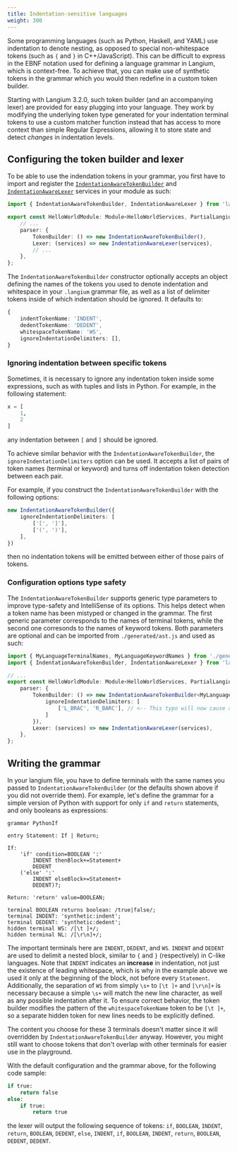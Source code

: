 ```yaml
---
title: Indentation-sensitive languages
weight: 300
---
```


Some programming languages (such as Python, Haskell, and YAML) use indentation to denote nesting, as opposed to special non-whitespace tokens (such as `{` and `}` in C++/JavaScript).
This can be difficult to express in the EBNF notation used for defining a language grammar in Langium, which is context-free.
To achieve that, you can make use of synthetic tokens in the grammar which you would then redefine in a custom token builder.

Starting with Langium 3.2.0, such token builder (and an accompanying lexer) are provided for easy plugging into your language.
They work by modifying the underlying token type generated for your indentation terminal tokens to use a custom matcher function instead that has access to more context than simple Regular Expressions, allowing it to store state and detect _changes_ in indentation levels.

## Configuring the token builder and lexer

To be able to use the indendation tokens in your grammar, you first have to import and register the [`IndentationAwareTokenBuilder`](https://eclipse-langium.github.io/langium/classes/langium.IndentationAwareTokenBuilder.html)
and [`IndentationAwareLexer`](https://eclipse-langium.github.io/langium/classes/langium.IndentationAwareLexer.html)
services in your module as such:

```ts
import { IndentationAwareTokenBuilder, IndentationAwareLexer } from 'langium';

export const HelloWorldModule: Module<HelloWorldServices, PartialLangiumServices & HelloWorldAddedServices> = {
    // ...
    parser: {
        TokenBuilder: () => new IndentationAwareTokenBuilder(),
        Lexer: (services) => new IndentationAwareLexer(services),
        // ...
    },
};
```

The `IndentationAwareTokenBuilder` constructor optionally accepts an object defining the names of the tokens you used to denote indentation and whitespace in your `.langium` grammar file, as well as a list of delimiter tokens inside of which indentation should be ignored. It defaults to:
```ts
{
    indentTokenName: 'INDENT',
    dedentTokenName: 'DEDENT',
    whitespaceTokenName: 'WS',
    ignoreIndentationDelimiters: [],
}
```

### Ignoring indentation between specific tokens

Sometimes, it is necessary to ignore any indentation token inside some expressions, such as with tuples and lists in Python. For example, in the following statement:

```py
x = [
    1,
    2
]
```

any indentation between `[` and `]` should be ignored.

To achieve similar behavior with the `IndentationAwareTokenBuilder`, the `ignoreIndentationDelimiters` option can be used.
It accepts a list of pairs of token names (terminal or keyword) and turns off indentation token detection between each pair.

For example, if you construct the `IndentationAwareTokenBuilder` with the following options:

```ts
new IndentationAwareTokenBuilder({
    ignoreIndentationDelimiters: [
        ['[', ']'],
        ['(', ')'],
    ],
})
```

then no indentation tokens will be emitted between either of those pairs of tokens.

### Configuration options type safety

The `IndentationAwareTokenBuilder` supports generic type parameters to improve type-safety and IntelliSense of its options.
This helps detect when a token name has been mistyped or changed in the grammar.
The first generic parameter corresponds to the names of terminal tokens, while the second one corresonds to the names of keyword tokens.
Both parameters are optional and can be imported from `./generated/ast.js` and used as such:

```ts
import { MyLanguageTerminalNames, MyLanguageKeywordNames } from './generated/ast.js';
import { IndentationAwareTokenBuilder, IndentationAwareLexer } from 'langium';

// ...
export const HelloWorldModule: Module<HelloWorldServices, PartialLangiumServices & HelloWorldAddedServices> = {
    parser: {
        TokenBuilder: () => new IndentationAwareTokenBuilder<MyLanguageTerminalNames, MyLanguageKeywordNames>({
            ignoreIndentationDelimiters: [
                ['L_BRAC', 'R_BARC'], // <-- This typo will now cause a TypeScript error
            ]
        }),
        Lexer: (services) => new IndentationAwareLexer(services),
    },
};
```

## Writing the grammar

In your langium file, you have to define terminals with the same names you passed to `IndentationAwareTokenBuilder` (or the defaults shown above if you did not override them).
For example, let's define the grammar for a simple version of Python with support for only `if` and `return` statements, and only booleans as expressions:

```langium
grammar PythonIf

entry Statement: If | Return;

If:
    'if' condition=BOOLEAN ':'
        INDENT thenBlock+=Statement+
        DEDENT
    ('else' ':'
        INDENT elseBlock+=Statement+
        DEDENT)?;

Return: 'return' value=BOOLEAN;

terminal BOOLEAN returns boolean: /true|false/;
terminal INDENT: 'synthetic:indent';
terminal DEDENT: 'synthetic:dedent';
hidden terminal WS: /[\t ]+/;
hidden terminal NL: /[\r\n]+/;
```

The important terminals here are `INDENT`, `DEDENT`, and `WS`.
`INDENT` and `DEDENT` are used to delimit a nested block, similar to `{` and `}` (respectively) in C-like languages.
Note that `INDENT` indicates an **increase** in indentation, not just the existence of leading whitespace, which is why in the example above we used it only at the beginning of the block, not before every `Statement`.
Additionally, the separation of `WS` from simply `\s+` to `[\t ]+` and `[\r\n]+` is necessary because a simple `\s+` will match the new line character, as well as any possible indentation after it. To ensure correct behavior, the token builder modifies the pattern of the `whitespaceTokenName` token to be `[\t ]+`, so a separate hidden token for new lines needs to be explicitly defined.

The content you choose for these 3 terminals doesn't matter since it will overridden by `IndentationAwareTokenBuilder` anyway. However, you might still want to choose tokens that don't overlap with other terminals for easier use in the playground.

With the default configuration and the grammar above, for the following code sample:

```py
if true:
    return false
else:
    if true:
        return true
```

the lexer will output the following sequence of tokens: `if`, `BOOLEAN`, `INDENT`, `return`, `BOOLEAN`, `DEDENT`, `else`, `INDENT`, `if`, `BOOLEAN`, `INDENT`, `return`, `BOOLEAN`, `DEDENT`, `DEDENT`.
